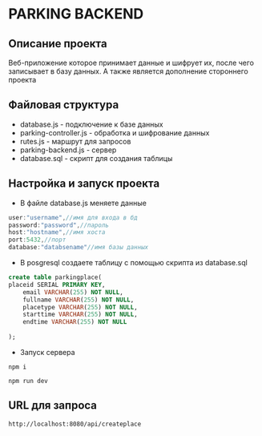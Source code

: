 # PARKING BACKEND
## Описание проекта
Веб-приложение которое принимает данные и шифрует их, после чего записывает в базу данных.
А также является дополнение стороннего проекта 
## Файловая структура
* database.js - подключение к базе данных
* parking-controller.js - обработка и шифрование данных
* rutes.js - маршрут для запросов
* parking-backend.js - сервер
* database.sql - скрипт для создания таблицы
  
## Настройка и запуск проекта
* В файле database.js меняете данные
```js
user:"username",//имя для входа в бд
password:"password",//пароль
host:"hostname",//имя хоста
port:5432,//порт
database:"databsename"//имя базы данных
```
* В posgresql создаете таблицу с помощью скрипта из database.sql
```sql
create table parkingplace(
placeid SERIAL PRIMARY KEY,
	email VARCHAR(255) NOT NULL,
	fullname VARCHAR(255) NOT NULL,
	placetype VARCHAR(255) NOT NULL,
	starttime VARCHAR(255) NOT NULL,
	endtime VARCHAR(255) NOT NULL
	
);
```
* Запуск сервера


```
npm i
```

```
npm run dev
```

## URL для запроса
```
http://localhost:8080/api/createplace
```

